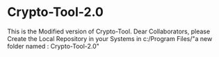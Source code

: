 # Crypto-Tool-2.0

This is the Modified version of Crypto-Tool.
Dear Collaborators, please Create the Local Repository in your Systems in c:/Program Files/"a new folder named : Crypto-Tool-2.0"
